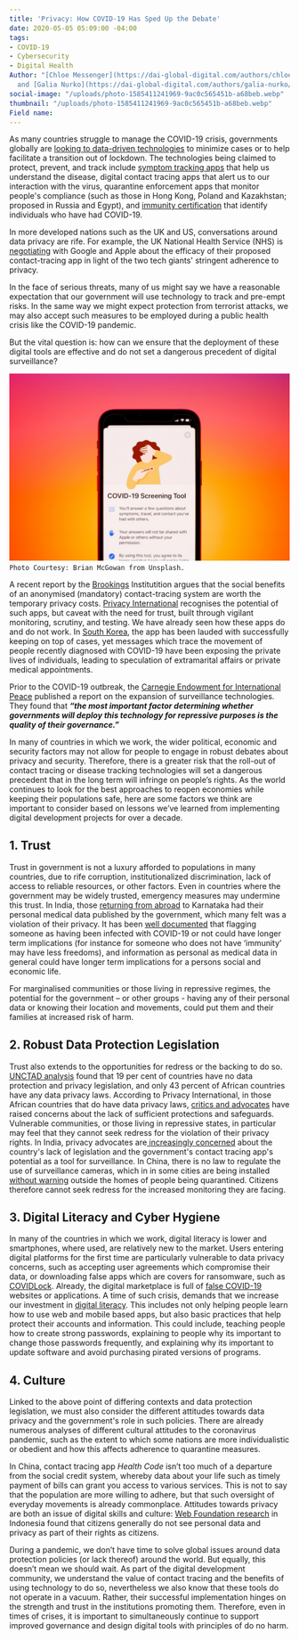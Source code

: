 ```yaml
---
title: 'Privacy: How COVID-19 Has Sped Up the Debate'
date: 2020-05-05 05:09:00 -04:00
tags:
- COVID-19
- Cybersecurity
- Digital Health
Author: "[Chloe Messenger](https://dai-global-digital.com/authors/chloe-messenger/)
  and [Galia Nurko](https://dai-global-digital.com/authors/galia-nurko/)"
social-image: "/uploads/photo-1585411241969-9ac0c565451b-a68beb.webp"
thumbnail: "/uploads/photo-1585411241969-9ac0c565451b-a68beb.webp"
Field name: 
---
```


As many countries struggle to manage the COVID-19 crisis, governments globally are [looking to data-driven technologies](https://www.bloomberg.com/news/articles/2020-04-30/the-world-embraces-contact-tracing-technology-to-fight-covid-19?utm_campaign=The%20Interface&utm_medium=email&utm_source=Revue%20newsletter) to minimize cases or to help facilitate a transition out of lockdown. The technologies being claimed to protect, prevent, and track include [symptom tracking apps](corona.asan.gov.af) that help us understand the disease, digital contact tracing apps that alert us to our interaction with the virus, quarantine enforcement apps that monitor people's compliance (such as those in Hong Kong, Poland and Kazakhstan; proposed in Russia and Egypt), and [immunity certification](https://www.ukauthority.com/articles/open-university-develops-digital-certificate-for-covid-19-immunity/) that identify individuals who have had COVID-19.

In more developed nations such as the UK and US, conversations around data privacy are rife. For example, the UK National Health Service (NHS) is [negotiating](https://www.bbc.co.uk/news/technology-52441428) with Google and Apple about the efficacy of their proposed contact-tracing app in light of the two tech giants' stringent adherence to privacy.

In the face of serious threats, many of us might say we have a reasonable expectation that our government will use technology to track and pre-empt risks. In the same way we might expect protection from terrorist attacks, we may also accept such measures to be employed during a public health crisis like the COVID-19 pandemic.

But the vital question is: how can we ensure that the deployment of these digital tools are effective and do not set a dangerous precedent of digital surveillance?

<!--more-->

![photo-1585411241969-9ac0c565451b.webp](/uploads/photo-1585411241969-9ac0c565451b.webp)`Photo Courtesy: Brian McGowan from Unsplash.`

A recent report by the [Brookings](https://www.brookings.edu/research/freedom-and-privacy-in-the-time-of-coronavirus/) Institutition argues that the social benefits of an anonymised (mandatory) contact-tracing system are worth the temporary privacy costs. [Privacy International](https://privacyinternational.org/long-read/3675/theres-app-coronavirus-apps) recognises the potential of such apps, but caveat with the need for trust, built through vigilant monitoring, scrutiny, and testing. We have already seen how these apps do and do not work. In [South Korea](https://www.theguardian.com/world/2020/mar/06/more-scary-than-coronavirus-south-koreas-health-alerts-expose-private-lives), the app has been lauded with successfully keeping on top of cases, yet messages which trace the movement of people recently diagnosed with COVID-19 have been exposing the private lives of individuals, leading to speculation of extramarital affairs or private medical appointments.

Prior to the COVID-19 outbreak, the [Carnegie Endowment for International Peace](https://carnegieendowment.org/2019/09/17/global-expansion-of-ai-surveillance-pub-79847) published a report on the expansion of surveillance technologies. They found that ***“the most important factor determining whether governments will deploy this technology for repressive purposes is the quality of their governance.”***

In many of countries in which we work, the wider political, economic and security factors may not allow for people to engage in robust debates about privacy and security. Therefore, there is a greater risk that the roll-out of contact tracing or disease tracking technologies will set a dangerous precedent that in the long term will infringe on people’s rights. As the world continues to look for the best approaches to reopen economies while keeping their populations safe, here are some factors we think are important to consider based on lessons we’ve learned from implementing digital development projects for over a decade.

## 1. Trust

Trust in government is not a luxury afforded to populations in many countries, due to rife corruption, institutionalized discrimination, lack of access to reliable resources, or other factors. Even in countries where the government may be widely trusted, emergency measures may undermine this trust. In India, those [returning from abroad](https://www.news18.com/news/india/privacy-not-a-concern-checking-virus-spread-is-ktaka-govt-publishes-details-of-foreign-returnees-2550835.html) to Karnataka had their personal medical data published by the government, which many felt was a violation of their privacy. It has been [well documented](https://onezero.medium.com/immunity-passports-could-create-a-new-category-of-privilege-2f70ce1b905) that flagging someone as having been infected with COVID-19 or not could have longer term implications (for instance for someone who does not have ‘immunity’ may have less freedoms), and information as personal as medical data in general could have longer term implications for a persons social and economic life.

For marginalised communities or those living in repressive regimes, the potential for the government – or other groups - having any of their personal data or knowing their location and movements, could put them and their families at increased risk of harm.

## 2. Robust Data Protection Legislation

Trust also extends to the opportunities for redress or the backing to do so. [UNCTAD analysis](https://unctad.org/en/Pages/DTL/STI_and_ICTs/ICT4D-Legislation/eCom-Data-Protection-Laws.aspx) found that 19 per cent of countries have no data protection and privacy legislation, and only 43 percent of African countries have any data privacy laws. According to Privacy International, in those African countries that do have data privacy laws, [critics and advocates](https://privacyinternational.org/long-read/3109/africa-sim-card-registration-only-increases-monitoring-and-exclusion) have raised concerns about the lack of sufficient protections and safeguards. Vulnerable communities, or those living in repressive states, in particular may feel that they cannot seek redress for the violation of their privacy rights. In India, privacy advocates are[ increasingly concerned](https://www.buzzfeednews.com/article/pranavdixit/for-a-billion-indians-the-governments-voluntary-contact?utm_campaign=The%2520Interface&utm_medium=email&utm_source=Revue%2520newsletter) about the country's lack of legislation and the government's contact tracing app's potential as a tool for surveillance. In China, there is no law to regulate the use of surveillance cameras, which in in some cities are being installed [without warning](https://edition.cnn.com/2020/04/27/asia/cctv-cameras-china-hnk-intl/index.html?utm_campaign=The%20Interface&utm_medium=email&utm_source=Revue%20newsletter) outside the homes of people being quarantined. Citizens therefore cannot seek redress for the increased monitoring they are facing.

## 3. Digital Literacy and Cyber Hygiene

In many of the countries in which we work, digital literacy is lower and smartphones, where used, are relatively new to the market. Users entering digital platforms for the first time are particularly vulnerable to data privacy concerns, such as accepting user agreements which compromise their data, or downloading false apps which are covers for ransomware, such as [COVIDLock](https://www.domaintools.com/resources/blog/covidlock-mobile-coronavirus-tracking-app-coughs-up-ransomware). Already, the digital marketplace is full of [false COVID-19](https://www.zdnet.com/article/thousands-of-covid-19-scam-and-malware-sites-are-being-created-on-a-daily-basis/) websites or applications. A time of such crisis, demands that we increase our investment in [digital literacy](https://dai-global-digital.com/the-missing-digital-principle-educate-the-user.html). This includes not only helping people learn how to use web and mobile based apps, but also basic practices that help protect their accounts and information. This could include, teaching people how to create strong passwords, explaining to people why its important to change those passwords frequently, and explaining why its important to update software and avoid purchasing pirated versions of programs.

## 4. Culture

Linked to the above point of differing contexts and data protection legislation, we must also consider the different attitudes towards data privacy and the government's role in such policies. There are already numerous analyses of different cultural attitudes to the coronavirus pandemic, such as the extent to which some nations are more individualistic or obedient and how this affects adherence to quarantine measures.

In China, contact tracing app *Health Code* isn’t too much of a departure from the social credit system, whereby data about your life such as timely payment of bills can grant you access to various services. This is not to say that the population are more willing to adhere, but that such oversight of everyday movements is already commonplace. Attitudes towards privacy are both an issue of digital skills and culture: [Web Foundation research](https://webfoundation.org/2019/10/personal-data-protection-in-indonesia-the-long-road-to-effective-implementation/) in Indonesia found that citizens generally do not see personal data and privacy as part of their rights as citizens.

During a pandemic, we don’t have time to solve global issues around data protection policies (or lack thereof) around the world. But equally, this doesn’t mean we should wait. As part of the digital development community, we understand the value of contact tracing and the benefits of using technology to do so, nevertheless we also know that these tools do not operate in a vacuum. Rather, their successful implementation hinges on the strength and trust in the institutions promoting them. Therefore, even in times of crises, it is important to simultaneously continue to support improved governance and design digital tools with principles of do no harm.